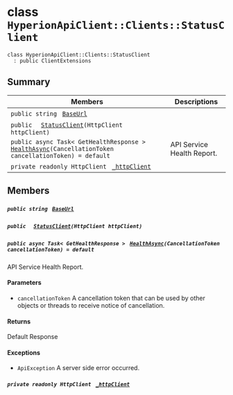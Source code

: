 # class `HyperionApiClient::Clients::StatusClient` 

```
class HyperionApiClient::Clients::StatusClient
  : public ClientExtensions
```

## Summary

 Members                                | Descriptions                                
----------------------------------------|---------------------------------------------
`public string ` [`BaseUrl`](#class_hyperion_api_client_1_1_clients_1_1_status_client_1a5e5e1c3b42a6c7ab84f8aeca3c9e570c) | 
`public  ` [`StatusClient`](#class_hyperion_api_client_1_1_clients_1_1_status_client_1acff8365b1ec546b57d87a0945d53d4ba)`(HttpClient httpClient)` | 
`public async Task< GetHealthResponse > ` [`HealthAsync`](#class_hyperion_api_client_1_1_clients_1_1_status_client_1a66a30b023ce8e396579381d59e17d308)`(CancellationToken cancellationToken) = default` | API Service Health Report.
`private readonly HttpClient ` [`_httpClient`](#class_hyperion_api_client_1_1_clients_1_1_status_client_1ad46239d4d974eb6987f330cce204da62) | 

## Members

##### `public string ` [`BaseUrl`](#class_hyperion_api_client_1_1_clients_1_1_status_client_1a5e5e1c3b42a6c7ab84f8aeca3c9e570c) 

##### `public  ` [`StatusClient`](#class_hyperion_api_client_1_1_clients_1_1_status_client_1acff8365b1ec546b57d87a0945d53d4ba)`(HttpClient httpClient)` 

##### `public async Task< GetHealthResponse > ` [`HealthAsync`](#class_hyperion_api_client_1_1_clients_1_1_status_client_1a66a30b023ce8e396579381d59e17d308)`(CancellationToken cancellationToken) = default` 

API Service Health Report.

#### Parameters
* `cancellationToken` A cancellation token that can be used by other objects or threads to receive notice of cancellation.

#### Returns
Default Response

#### Exceptions
* `ApiException` A server side error occurred.

##### `private readonly HttpClient ` [`_httpClient`](#class_hyperion_api_client_1_1_clients_1_1_status_client_1ad46239d4d974eb6987f330cce204da62) 

